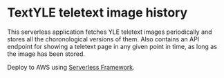 # TextYLE teletext image history

This serverless application fetches YLE teletext images periodically and
stores all the choronological versions of them. Also contains an API endpoint
for showing a teletext page in any given point in time, as long as the image
has been stored.

Deploy to AWS using [Serverless Framework](https://www.serverless.com/).
